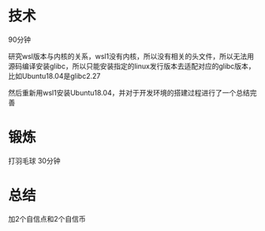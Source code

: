 # 技术
90分钟

研究wsl版本与内核的关系，wsl1没有内核，所以没有相关的头文件，所以无法用源码编译安装glibc，所以只能安装指定的linux发行版本去适配对应的glibc版本，比如Ubuntu18.04是glibc2.27

然后重新用wsl1安装Ubuntu18.04，并对于开发环境的搭建过程进行了一个总结完善

# 锻炼
打羽毛球 30分钟

# 总结
加2个自信点和2个自信币